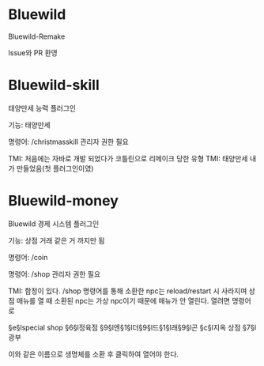# Bluewild
Bluewild-Remake

Issue와 PR 환영

# Bluewild-skill
태양만세 능력 플러그인

기능: 태양만세

명령어: /christmasskill
관리자 권한 필요

TMI: 처음에는 자바로 개발 되었다가 코틀린으로 리메이크 당한 유형
TMI: 태양만세 내가 만들었음(첫 플러그인이였)

# Bluewild-money
Bluewild 경제 시스템 플러그인

기능: 상점 거래 같은 거 까지만 됨

명령어: /coin

명령어: /shop
관리자 권한 필요

TMI: 함정이 있다. /shop 명령어를 통해 소환한 npc는 reload/restart 시 사라지며
상점 매뉴를 열 때 소환된 npc는 가상 npc이기 때문에 매뉴가 안 열린다. 열려면 명령어로

§e§lspecial shop
§6§l정육점
§9§l엔§1§l더§9§l드§1§l래§9§l곤
§c§l지옥 상점
§7§l광부

이와 같은 이름으로 생명체를 소환 후 클릭하여 열어야 한다.

